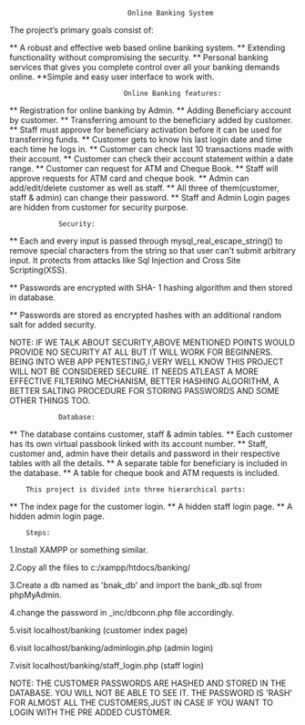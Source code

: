 
                                 Online Banking System 



The project’s primary goals consist of:

** A robust and effective web based online banking system.
** Extending functionality without compromising the security.
** Personal banking services that gives you complete control over all your banking demands online.
**Simple and easy user interface to work with.



                                Online Banking features:

** Registration for online banking by Admin.
** Adding Beneficiary account by customer.
** Transferring amount to the beneficiary added by customer.
** Staff must approve for beneficiary activation before it can be used for transferring funds.
** Customer gets to know his last login date and time each time he logs in.
** Customer can check last 10 transactions made with their account.
** Customer can check their account statement within a date range.
** Customer can request for ATM and Cheque Book.
** Staff will approve requests for ATM card and cheque book.
** Admin can add/edit/delete customer as well as staff.
** All three of them(customer, staff & admin) can change their password.
** Staff and Admin Login pages are hidden from customer for security purpose.



				Security:

** Each and every input is passed through mysql_real_escape_string() to remove special characters from the string 
   so that user can’t submit arbitrary input. It protects from attacks like Sql Injection and Cross Site Scripting(XSS).

** Passwords are encrypted with SHA- 1  hashing algorithm and then stored in database.

** Passwords are stored as encrypted hashes with an additional random salt for added security.

NOTE: IF WE TALK ABOUT SECURITY,ABOVE MENTIONED POINTS WOULD PROVIDE NO SECURITY AT ALL BUT IT WILL WORK FOR BEGINNERS. 
BEING INTO WEB APP PENTESTING,I VERY WELL KNOW THIS PROJECT WILL NOT BE CONSIDERED SECURE. 
IT NEEDS ATLEAST A MORE EFFECTIVE FILTERING MECHANISM, BETTER HASHING ALGORITHM, A BETTER SALTING PROCEDURE FOR STORING PASSWORDS 
AND SOME OTHER THINGS TOO.


                Database:


** The database contains customer, staff & admin tables.
** Each customer has its own virtual passbook linked with its account number.
** Staff, customer and, admin have their details and password in their respective tables with all the details.
** A separate table for beneficiary is included in the database.
** A table for cheque book and ATM requests is included.



		This project is divided into three hierarchical parts: 
										
										

** The index page for the customer login.
** A hidden staff login page.
** A hidden admin login page.



		Steps:

1.Install XAMPP or something similar.

2.Copy all the files to c:/xampp/htdocs/banking/

3.Create a db named as 'bnak_db' and import the bank_db.sql from phpMyAdmin.

4.change the password in _inc/dbconn.php file accordingly.

5.visit localhost/banking (customer index page)

6.visit localhost/banking/adminlogin.php (admin login)

7.visit localhost/banking/staff_login.php (staff login)

NOTE: THE CUSTOMER PASSWORDS ARE HASHED AND STORED IN THE DATABASE. YOU WILL NOT BE ABLE TO SEE IT.
THE PASSWORD IS 'RASH' FOR ALMOST ALL THE CUSTOMERS,JUST IN CASE IF YOU WANT TO LOGIN WITH THE PRE ADDED CUSTOMER. 


